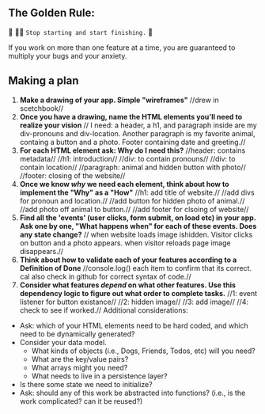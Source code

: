 ## The Golden Rule:

🦸 🦸‍♂️ `Stop starting and start finishing.` 🏁

If you work on more than one feature at a time, you are guaranteed to multiply your bugs and your anxiety.

## Making a plan

1. **Make a drawing of your app. Simple "wireframes"**
//drew in scetchbook//
1. **Once you have a drawing, name the HTML elements you'll need to realize your vision**
// I need: a header, a h1, and paragraph inside are my div-pronouns and div-location. Another paragraph is my favorite animal, containg a button and a photo. Footer containing date and greeting.//  
1. **For each HTML element ask: Why do I need this?**
//header: contains metadata//
//h1: introduction//
//div: to contain pronouns//
//div: to contain location//
//paragraph: animal and hidden button with photo// 
//footer: closing of the website//
1. **Once we know _why_ we need each element, think about how to implement the "Why" as a "How"**
//h1: add title of website.//
//add divs for pronoun and location.//
//add button for hidden photo of animal.//
//add photo off animal to button.//
//add footer for clsoing of website//
1. **Find all the 'events' (user clicks, form submit, on load etc) in your app. Ask one by one, "What happens when" for each of these events. Does any state change?**
// when website loads image ishidden. Visitor clicks on button and a photo appears. when visitor reloads page image disappears.//
1. **Think about how to validate each of your features according to a Definition of Done**
//console.log() each item to confirm that its correct. cal also check in github for correct syntax of code.//
1. **Consider what features _depend_ on what other features. Use this dependency logic to figure out what order to complete tasks.**
//1: event listener for button existance//
//2: hidden image//
//3: add image//
//4: check to see if worked.// 
Additional considerations:

-   Ask: which of your HTML elements need to be hard coded, and which need to be dynamically generated?
-   Consider your data model.
    -   What kinds of objects (i.e., Dogs, Friends, Todos, etc) will you need?
    -   What are the key/value pairs?
    -   What arrays might you need?
    -   What needs to live in a persistence layer?
-   Is there some state we need to initialize?
-   Ask: should any of this work be abstracted into functions? (i.e., is the work complicated? can it be reused?)
